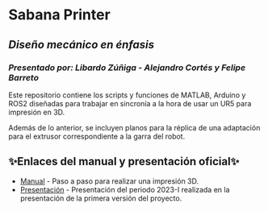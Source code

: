 # Sabana Printer
## _Diseño mecánico en énfasis_
### _Presentado por: Libardo Zúñiga - Alejandro Cortés y Felipe Barreto_

Este repositorio contiene los scripts y funciones de MATLAB, Arduino y ROS2 diseñadas para trabajar en sincronía a la hora de usar un UR5 para impresión en 3D.

Además de lo anterior, se incluyen planos para la réplica de una adaptación para el extrusor correspondiente a la garra del robot.


## ✨Enlaces del manual y presentación oficial✨

- [Manual](https://www.canva.com/design/DAFkNokZC-A/0g9MFaa3s-AO7wKQdxQv0A/view?utm_content=DAFkNokZC-A&utm_campaign=designshare&utm_medium=link&utm_source=publishsharelink) - Paso a paso para realizar una impresión 3D.
- [Presentación](https://www.canva.com/design/DAFkNtLwOIY/MZ5Kayqe8mdCd6Qe7LbL1Q/view?utm_content=DAFkNtLwOIY&utm_campaign=designshare&utm_medium=link&utm_source=publishsharelink) - Presentación del periodo 2023-I realizada en la presentación de la primera versión del proyecto.


